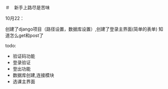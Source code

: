 ＃　新手上路尽是苦味

10月22：

创建了django项目（路径设置，数据库设置）,创建了登录主界面(简单的表单)
知道怎么get和post了

todo:
- 验证码功能
- 登录验证
- 登出功能
- 数据库创建,连接模块
- 选课主界面

